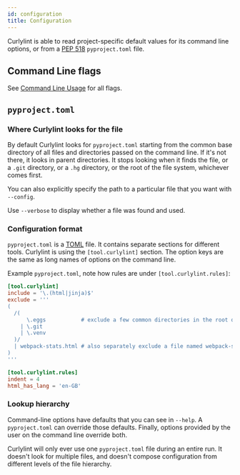 ```yaml
---
id: configuration
title: Configuration
---
```


Curlylint is able to read project-specific default values for its command line options, or from a [PEP 518](https://www.python.org/dev/peps/pep-0518/) `pyproject.toml` file.

## Command Line flags

See [Command Line Usage](command-line-usage) for all flags.

## `pyproject.toml`

### Where Curlylint looks for the file

By default Curlylint looks for `pyproject.toml` starting from the common base directory of all files and directories passed on the command line. If it's not there, it looks in parent directories. It stops looking when it finds the file, or a `.git` directory, or a `.hg` directory, or the root of the file system, whichever comes first.

You can also explicitly specify the path to a particular file that you want with `--config`.

Use `--verbose` to display whether a file was found and used.

### Configuration format

`pyproject.toml` is a [TOML](https://github.com/toml-lang/toml) file. It contains separate sections for
different tools. Curlylint is using the `[tool.curlylint]` section. The option keys are the same as long names of options on the command line.

Example `pyproject.toml`, note how rules are under `[tool.curlylint.rules]`:

```toml
[tool.curlylint]
include = '\.(html|jinja)$'
exclude = '''
(
  /(
      \.eggs           # exclude a few common directories in the root of the project
    | \.git
    | \.venv
  )/
  | webpack-stats.html # also separately exclude a file named webpack-stats.html in the root of the project
)
'''

[tool.curlylint.rules]
indent = 4
html_has_lang = 'en-GB'
```

### Lookup hierarchy

Command-line options have defaults that you can see in `--help`. A `pyproject.toml` can override those defaults. Finally, options provided by the user on the command line override both.

Curlylint will only ever use one `pyproject.toml` file during an entire run. It doesn't look for multiple files, and doesn't compose configuration from different levels of the file hierarchy.
